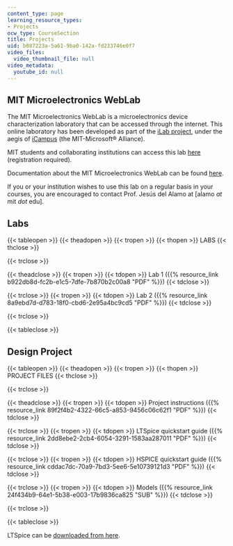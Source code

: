 ```yaml
---
content_type: page
learning_resource_types:
- Projects
ocw_type: CourseSection
title: Projects
uid: b887223a-5a61-9ba0-142a-fd233746e0f7
video_files:
  video_thumbnail_file: null
video_metadata:
  youtube_id: null
---
```


MIT Microelectronics WebLab
---------------------------

The MIT Microelectronics WebLab is a microelectronics device characterization laboratory that can be accessed through the internet. This online laboratory has been developed as part of the [iLab project](http://icampus.mit.edu/ilabs/), under the aegis of [iCampus](http://icampus.mit.edu/) (the MIT-Microsoft® Alliance).

MIT students and collaborating institutions can access this lab [here](http://ilab.mit.edu/iLabServiceBroker/) (registration required).

Documentation about the MIT Microelectronics WebLab can be found [here](http://weblab2.mit.edu/docs/weblab/v6.1/manual/).

If you or your institution wishes to use this lab on a regular basis in your courses, you are encouraged to contact Prof. Jesús del Alamo at \[alamo _at_ mit _dot_ edu\].

Labs
----

{{< tableopen >}}
{{< theadopen >}}
{{< tropen >}}
{{< thopen >}}
LABS
{{< thclose >}}

{{< trclose >}}

{{< theadclose >}}
{{< tropen >}}
{{< tdopen >}}
Lab 1 ({{% resource_link b922db8d-fc2b-e1c5-7dfe-7b870b2c00a8 "PDF" %}})
{{< tdclose >}}

{{< trclose >}}
{{< tropen >}}
{{< tdopen >}}
Lab 2 ({{% resource_link 8a9ebd7d-d783-18f0-cbd6-2e95a4bc9cd5 "PDF" %}})
{{< tdclose >}}

{{< trclose >}}

{{< tableclose >}}

Design Project
--------------

{{< tableopen >}}
{{< theadopen >}}
{{< tropen >}}
{{< thopen >}}
PROJECT FILES
{{< thclose >}}

{{< trclose >}}

{{< theadclose >}}
{{< tropen >}}
{{< tdopen >}}
Project instructions ({{% resource_link 89f2f4b2-4322-66c5-a853-9456c06c62f1 "PDF" %}})
{{< tdclose >}}

{{< trclose >}}
{{< tropen >}}
{{< tdopen >}}
LTSpice quickstart guide ({{% resource_link 2dd8ebe2-2cb4-6054-3291-1583aa287011 "PDF" %}})
{{< tdclose >}}

{{< trclose >}}
{{< tropen >}}
{{< tdopen >}}
HSPICE quickstart guide ({{% resource_link cddac7dc-70a9-7bd3-5ee6-5e10739121d3 "PDF" %}})
{{< tdclose >}}

{{< trclose >}}
{{< tropen >}}
{{< tdopen >}}
Models ({{% resource_link 24f434b9-64e1-5b38-e003-17b9836ca825 "SUB" %}})
{{< tdclose >}}

{{< trclose >}}

{{< tableclose >}}

LTSpice can be [downloaded from here](http://www.linear.com/designtools/software/ltspice.jsp).